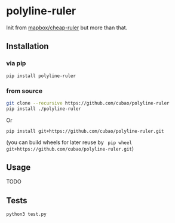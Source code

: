# polyline-ruler

Init from [mapbox/cheap-ruler](https://github.com/mapbox/cheap-ruler) but more than that.

## Installation

### via pip

```
pip install polyline-ruler
```

### from source

```bash
git clone --recursive https://github.com/cubao/polyline-ruler
pip install ./polyline-ruler
```

Or

```
pip install git+https://github.com/cubao/polyline-ruler.git
```

(you can build wheels for later reuse by ` pip wheel git+https://github.com/cubao/polyline-ruler.git`)

## Usage

TODO

## Tests

```
python3 test.py
```
